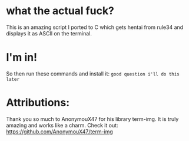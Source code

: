 # what the actual fuck?

This is an amazing script I ported to C which gets hentai from rule34 and displays it as ASCII on the terminal.

# I'm in!

So then run these commands and install it:
`good question i'll do this later`

# Attributions:

Thank you so much to AnonymouX47 for his library term-img. It is truly amazing and works like a charm.
Check it out: https://github.com/AnonymouX47/term-img
